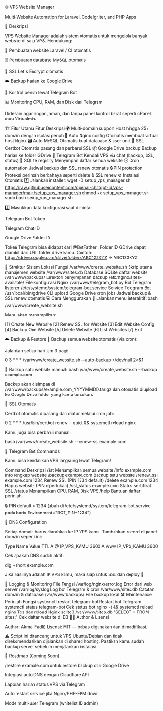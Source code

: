🌐 VPS Website Manager

Multi-Website Automation for Laravel, CodeIgniter, and PHP Apps

🧩 Deskripsi

VPS Website Manager adalah sistem otomatis untuk mengelola banyak website di satu VPS.
Mendukung:

🔧 Pembuatan website Laravel / CI otomatis

🗄️ Pembuatan database MySQL otomatis

🔐 SSL Let's Encrypt otomatis

☁️ Backup harian ke Google Drive

🤖 Kontrol penuh lewat Telegram Bot

📊 Monitoring CPU, RAM, dan Disk dari Telegram

Didesain agar ringan, aman, dan tanpa panel kontrol berat seperti cPanel atau Virtualmin.

🏗️ Fitur Utama
Fitur	Deskripsi
🌍 Multi-domain support	Host hingga 25+ domain dengan isolasi penuh
🧠 Auto Nginx config	Otomatis membuat virtual host Nginx
🗃️ Auto MySQL	Otomatis buat database & user unik
🔐 SSL Certbot	Otomatis pasang dan perbarui SSL
📦 Google Drive backup	Backup harian ke folder GDrive
🤖 Telegram Bot	Kendali VPS via chat (backup, SSL, status)
🧾 SQLite registry	Menyimpan daftar semua website
🕒 Cron automation	Jadwal backup dan SSL renew otomatis
🔒 PIN protection	Proteksi perintah berbahaya seperti delete & SSL renew
⚙️ Instalasi Otomatis
1️⃣ Jalankan installer:
wget -O setup_vps_manager.sh https://raw.githubusercontent.com/openai-chatgpt-id/vps-manager/main/setup_vps_manager.sh
chmod +x setup_vps_manager.sh
sudo bash setup_vps_manager.sh

2️⃣ Masukkan data konfigurasi saat diminta:

Telegram Bot Token

Telegram Chat ID

Google Drive Folder ID

Token Telegram bisa didapat dari @BotFather
.
Folder ID GDrive dapat diambil dari URL folder drive kamu.
Contoh: https://drive.google.com/drive/folders/ABC123XYZ → ABC123XYZ

🧰 Struktur Sistem
Lokasi	Fungsi
/var/www/create_website.sh	Skrip utama manajemen website
/var/www/sites.db	Database SQLite daftar website
/var/www/backups/	Direktori penyimpanan backup
/etc/nginx/sites-available/	File konfigurasi Nginx
/var/www/telegram_bot.py	Bot Telegram listener
/etc/systemd/system/telegram-bot.service	Service Telegram Bot
/usr/local/bin/gdrive	CLI upload Google Drive
cron jobs	Jadwal backup & SSL renew otomatis
💻 Cara Menggunakan
🔹 Jalankan menu interaktif:
bash /var/www/create_website.sh


Menu akan menampilkan:

[1] Create New Website
[2] Renew SSL for Website
[3] Edit Website Config
[4] Backup One Website
[5] Delete Website
[6] List Websites
[7] Exit

☁️ Backup & Restore
🔹 Backup semua website otomatis (via cron):

Jalankan setiap hari jam 3 pagi:

0 3 * * * /var/www/create_website.sh --auto-backup >/dev/null 2>&1

🔹 Backup satu website manual:
bash /var/www/create_website.sh --backup example.com


Backup akan disimpan di /var/www/backups/example.com_YYYYMMDD.tar.gz
dan otomatis diupload ke Google Drive folder yang kamu tentukan.

🔐 SSL Otomatis

Certbot otomatis dipasang dan diatur melalui cron job:

0 2 * * * /usr/bin/certbot renew --quiet && systemctl reload nginx


Kamu juga bisa perbarui manual:

bash /var/www/create_website.sh --renew-ssl example.com

🤖 Telegram Bot Commands

Kamu bisa kendalikan VPS langsung lewat Telegram!

Command	Deskripsi
/list	Menampilkan semua website
/info example.com	Info lengkap website
/backup example.com	Backup satu website
/renew_ssl example.com 1234	Renew SSL (PIN 1234 default)
/delete example.com 1234	Hapus website (PIN diperlukan)
/ssl_status example.com	Status sertifikat SSL
/status	Menampilkan CPU, RAM, Disk VPS
/help	Bantuan daftar perintah

🔒 PIN default = 1234 (ubah di /etc/systemd/system/telegram-bot.service pada baris Environment="BOT_PIN=1234")

🧠 DNS Configuration

Setiap domain harus diarahkan ke IP VPS kamu.
Tambahkan record di panel domain seperti ini:

Type	Name	Value	TTL
A	@	IP_VPS_KAMU	3600
A	www	IP_VPS_KAMU	3600

Cek apakah DNS sudah aktif:

dig +short example.com


Jika hasilnya adalah IP VPS kamu, maka siap untuk SSL dan deploy 🎉


🧾 Logging & Monitoring
File	Fungsi
/var/log/nginx/error.log	Error dari web server
/var/log/syslog	Log bot Telegram & cron
/var/www/sites.db	Catatan domain & database
/var/www/backups/	File backup lokal
🛠️ Maintenance
Perintah	Fungsi
systemctl restart telegram-bot	Restart bot Telegram
systemctl status telegram-bot	Cek status bot
nginx -t && systemctl reload nginx	Tes dan reload Nginx
sqlite3 /var/www/sites.db "SELECT * FROM sites;"	Cek daftar website di DB
🧑‍💻 Author & Lisensi

Author: Akmal Fadli)
Lisensi: MIT — bebas digunakan dan dimodifikasi.

⚠️ Script ini dirancang untuk VPS Ubuntu/Debian dan tidak direkomendasikan dijalankan di shared hosting.
Pastikan kamu sudah backup server sebelum menjalankan instalasi.

🚀 Roadmap (Coming Soon)

 /restore example.com untuk restore backup dari Google Drive

 Integrasi auto DNS dengan Cloudflare API

 Laporan harian status VPS via Telegram

 Auto restart service jika Nginx/PHP-FPM down

 Mode multi-user Telegram (whitelist ID admin)
